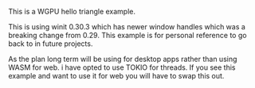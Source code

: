 This is a WGPU hello triangle example.

This is using winit 0.30.3 which has newer window handles which was a breaking change from 0.29.
This example is for personal reference to go back to in future projects. 

As the plan long term will be using for desktop apps rather than using WASM for web. i have opted to use TOKIO for threads. 
If you see this example and want to use it for web you will have to swap this out. 
